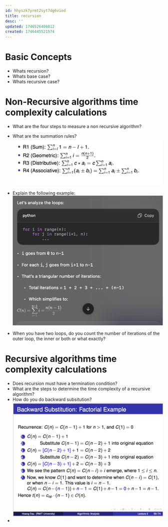 ```yaml
---
id: hhyszk7yrmt2syt7dg6viod
title: recursion
desc: ''
updated: 1746526406012
created: 1746445521574
---
```



# Basic Concepts
- Whats recursion?
- Whats base case?
- Whats recursive case?

# Non-Recursive algorithms time complexity calculations

- What are the four steps to measure a non recursive algorithm? 
- What are the summation rules? ![alt text](image-40.png)
- Explain the following example: ![alt text](image-41.png)

- When you have two loops, do you count the number of iterations of the outer loop, the inner or both or what exactly?


# Recursive algorithms time complexity calculations
- Does recursion must have a termination condition?
- What are the steps to determine the time complexity of a recursive algorithm?
- How do you do backward subsitution? ![alt text](image-42.png)
- 